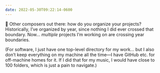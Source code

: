 ```yaml
---
date: 2022-05-30T09:22:14-0600
---
```


🎼 Other composers out there: how do you organize your projects? Historically, I’ve organized by year, since nothing I did ever crossed that boundary. Now… *multiple* projects I’m working on are crossing year boundaries.

(For software, I just have one top-level directory for my work… but I also don’t keep everything on my machine all the time—I have GitHub etc. for off-machine homes for it. If I did that for my music, I would have close to 100 folders, which is just a pain to navigate.)
